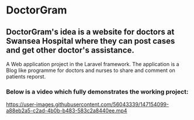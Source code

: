 # DoctorGram 
## DoctorGram's idea is a website for doctors at Swansea Hospital where they can post cases and get other doctor's assistance.
A Web application project in the Laravel framework.
The application is a Blog like programme for doctors and nurses to share and comment on patients reporst.


### Below is a video which fully demonstrates the working project:
https://user-images.githubusercontent.com/56043339/147154099-a88eb2a5-c2ad-4b0b-b483-583c2a8440ee.mp4
